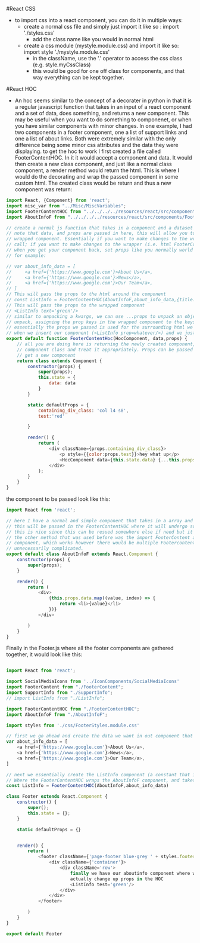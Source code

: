 #React CSS

- to import css into a react component, you can do it in multiple ways:
     - create a normal css file and simply just import it like so : import './styles.css'
        - add the class name like you would in normal html
     - create a css module (mystyle.module.css) and import it like so: import style './mystyle.module.css'
        - in the className, use the '.' operator to access the css class (e.g. style.myCssClass)
        - this would be good for one off class for components, and that way everything can be kept together.


#React HOC

- An hoc seems similar to the concept of a decorater in python in that it is a regular javascript function that
takes in an input of a react component and a set of data, does something, and returns a new component. This may be
useful when you want to do something to componenet, or when you have similar components with minor changes. In one
example, I had two components in a footer component, one a list of support links and one a list of about links. Both
were extremely similar with the only difference being some minor css attributes and the data they were displaying.
to get the hoc to work I first created a file called FooterContentHOC. In it it would accept a component and data.
It would then create a new class component, and just like a normal class component, a render method would return
the html. This is where I would do the decorating and wrap the passed component in some custom html. The created class
would be return and thus a new component was return:
```javascript
import React, {Component} from 'react';
import misc_var from "../Misc/MiscVariables";
import FooterContentHOC from "../../../../resources/react/src/components/FooterComponents/FooterContentHOC";
import AboutInfoF from "../../../../resources/react/src/components/FooterComponents/AboutInfoF";

// create a normal js function that takes in a component and a dataset
// note that data, and props are passed in here, this will allow you to pass in props down the line to the actual
// wrapped component. Essentially if you want to make changes to the wrapped components, pass props to the FooterContentHoc
// call; if you want to make changes to the wrapper (i.e. html FooterContentHoc is adding around the component) then
// when you get your component back, set props like you normally world
// for example:

// var about_info_data = [
//     <a href={'https://www.google.com'}>About Us</a>,
//     <a href={'https://www.google.com'}>News</a>,
//     <a href={'https://www.google.com'}>Our Team</a>,
// ]
// This will pass the props to the html around the component
// const ListInfo = FooterContentHOC(AboutInfoF,about_info_data,{title:'About'})
// This will pass the props to the wrapped component
// <ListInfo text='green'/>
// similar to unpacking a kwargs, we can use ...props to unpack an object (kinda like a dictionary being un packed in python) and
// unpack, assigning the prop keys in the wrapped component to the keys in the prop object we just passed
// essentially the props we passed is used for the surrounding html we are used for wrapping, while this.props is only used
// when we insert our component (<ListInfo prop=whatever/>) and we just set it up to dump this.props into the component with {...this.props} (again unpacking)
export default function FooterContentHoc(HocComponent, data,props) {
    // all you are doing here is returning the newly created component, just act as if you had created a new
    // component class and treat it appropriately. Props can be passed into the new once you run the this function and
    // get a new component
    return class extends Component {
        constructor(props) {
            super(props);
            this.state = {
                data: data
            }
        }

        static defaultProps = {
            containing_div_class: 'col l4 s8',
            test:'red'

        }

        render() {
            return (
                <div className={props.containing_div_class}>
                    <p style={{color:props.test}}>hey what up</p>
                    <HocComponent data={this.state.data} {...this.props}/>
                </div>
            );
        }
    }
}
```


the component to be passed look like this:

```javascript
import React from 'react';

// here I have a normal and simple component that takes in a array and returns a div with list items
// this will be passed in the FooterContentHOC where it will undergo some custom html wrapping
// this is nice since this can be resued somewhere else if need but it also makes this simpler
// the other method that was used before was the import FooterContent and essentially customize it to be this ListInfo
// component, which works however there would be multiple Footercontent classes with some slight changes which may be
// unnecessarily complicated.
export default class AboutInfoF extends React.Component {
    constructor(props) {
        super(props);
    }

    render() {
        return (
            <div>
                {this.props.data.map((value, index) => {
                    return <li>{value}</li>
                })}
            </div>

        )
    }
}
```

Finally in the Footer.js where all the footer components are gathered together, it would look like this:

```javascript

import React from 'react';

import SocialMediaIcons from '../IconComponents/SocialMediaIcons'
import FooterContent from "./FooterContent";
import SupportInfo from "./SupportInfo";
// import ListInfo from "./ListInfo";

import FooterContentHOC from "./FooterContentHOC";
import AboutInfoF from "./AboutInfoF";

import styles from './css/FooterStyles.module.css'

// first we go ahead and create the data we want in out component that will be passed to the HOC
var about_info_data = [
    <a href={'https://www.google.com'}>About Us</a>,
    <a href={'https://www.google.com'}>News</a>,
    <a href={'https://www.google.com'}>Our Team</a>,
]

// next we essentially create the ListInfo component (a constant that is assigned to a react component)
// Where the FooterContentHOC wraps the AboutInfoF component, and takes in the data we initialized above
const ListInfo = FooterContentHOC(AboutInfoF,about_info_data)

class Footer extends React.Component {
    constructor() {
        super();
        this.state = {};
    }

    static defaultProps = {}


    render() {
        return (
            <footer className={'page-footer blue-grey ' + styles.footer}>
                <div className={'container'}>
                    <div className='row'>
                        finally we have our aboutinfo component where we can pass in props to change it up. This will
                        actually change up props in the HOC
                        <ListInfo test='green'/>
                    </div>
                </div>
            </footer>

        )
    }
}

export default Footer
```
